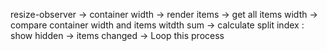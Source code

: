 resize-observer -> container width ->
render items -> get all items width
-> compare container width and items witdth sum
-> calculate split index : show hidden
-> items changed
-> Loop this process
